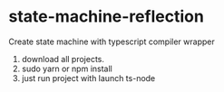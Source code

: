 # state-machine-reflection
Create state machine with typescript compiler wrapper

1. download all projects.
2. sudo yarn or npm install
3. just run project with launch ts-node
